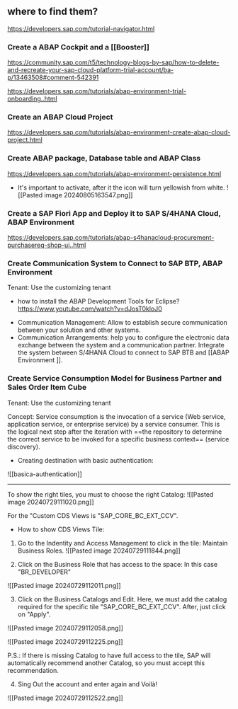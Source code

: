 ## where to find them?

https://developers.sap.com/tutorial-navigator.html

### Create a ABAP Cockpit and a [[Booster]]

https://community.sap.com/t5/technology-blogs-by-sap/how-to-delete-and-recreate-your-sap-cloud-platform-trial-account/ba-p/13463508#comment-542391

https://developers.sap.com/tutorials/abap-environment-trial-onboarding..html

### Create an ABAP Cloud Project

https://developers.sap.com/tutorials/abap-environment-create-abap-cloud-project.html

### Create ABAP package, Database table and ABAP Class

https://developers.sap.com/tutorials/abap-environment-persistence.html

* It's important to activate, after it the icon will turn yellowish from white. 
![[Pasted image 20240805163547.png]]
### Create a SAP Fiori App and Deploy it to SAP S/4HANA Cloud, ABAP Environment

https://developers.sap.com/tutorials/abap-s4hanacloud-procurement-purchasereq-shop-ui..html


### Create Communication System to Connect to SAP BTP, ABAP Environment

Tenant: Use the customizing tenant

* how to install the ABAP Development Tools for Eclipse? https://www.youtube.com/watch?v=dJosT0kloJ0
+ Communication Management: Allow to establish secure communication between your solution and other systems. 
+ Communication Arrangements: help you to configure the electronic data exchange between the system and a communication partner.
Integrate the system between S/4HANA Cloud to connect to SAP BTB and [[ABAP Environment ]].

###  Create Service Consumption Model for Business Partner and Sales Order Item Cube

Tenant: Use the customizing tenant

Concept: Service consumption is the invocation of a service (Web service, application service, or enterprise service) by a service consumer. This is the logical next step after the iteration with ==the repository to determine the correct service to be invoked for a specific business context== (service discovery). 

* Creating destination with basic authentication: 

![[basica-authentication]]

------
To show the right tiles, you must to choose the right Catalog: 
![[Pasted image 20240729111020.png]]

For the "Custom CDS Views is "SAP_CORE_BC_EXT_CCV".

+ How to show CDS Views Tile: 
1) Go to the Indentity and Access Management to click in the tile: Maintain Business Roles.
![[Pasted image 20240729111844.png]]

2) Click on the Business Role that has access to the space: In this case "BR_DEVELOPER"

![[Pasted image 20240729112011.png]]

3) Click on the Business Catalogs and Edit. Here, we must add the catalog required for the specific tile "SAP_CORE_BC_EXT_CCV". After, just click on "Apply".

![[Pasted image 20240729112058.png]]

![[Pasted image 20240729112225.png]]

P.S.: If there is missing Catalog to have full access to the tile, SAP will automatically recommend another Catalog, so you must accept this recommendation. 

 4) Sing Out the account and enter again and Voilà!
 
![[Pasted image 20240729112522.png]]



